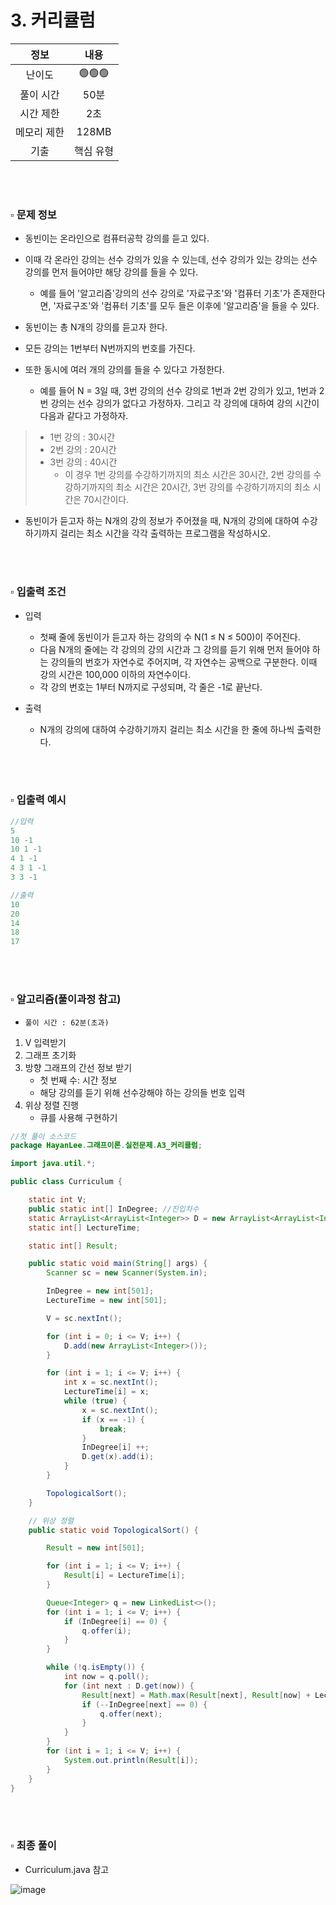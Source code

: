 # 3. 커리큘럼

|   정보    |   내용   |
|:-----------:|:------:|
|   난이도   | 🟢🟢🟢 |
|  풀이 시간  |  50분   |
|  시간 제한  |   2초   |
| 메모리 제한  | 128MB  |
| 기출 | 핵심 유형  |

<br>
<br>

### ▫️ 문제 정보
- 동빈이는 온라인으로 컴퓨터공학 강의를 듣고 있다.
- 이때 각 온라인 강의는 선수 강의가 있을 수 있는데, 선수 강의가 있는 강의는 선수 강의를 먼저 들어야만 해당 강의를 들을 수 있다.
  - 예를 들어 '알고리즘'강의의 선수 강의로 '자료구조'와 '컴퓨터 기초'가 존재한다면, '자료구조'와 '컴퓨터 기초'를 모두 들은 이후에 '알고리즘'을 들을 수 있다. 


- 동빈이는 총 N개의 강의를 듣고자 한다.
- 모든 강의는 1번부터 N번까지의 번호를 가진다.
- 또한 동시에 여러 개의 강의를 들을 수 있다고 가정한다.
  - 예를 들어 N = 3일 때, 3번 강의의 선수 강의로 1번과 2번 강의가 있고, 1번과 2번 강의는 선수 강의가 없다고 가정하자. 그리고 각 강의에 대하여 강의 시간이 다음과 같다고 가정하자.


> - 1번 강의 : 30시간
> - 2번 강의 : 20시간
> - 3번 강의 : 40시간
>   - 이 경우 1번 강의를 수강하기까지의 최소 시간은 30시간, 2번 강의를 수강하기까지의 최소 시간은 20시간, 3번 강의를 수강하기까지의 최소 시간은 70시간이다.

- 동빈이가 듣고자 하는 N개의 강의 정보가 주어졌을 때, N개의 강의에 대하여 수강하기까지 걸리는 최소 시간을 각각 출력하는 프로그램을 작성하시오.

<br>
<br>

### ▫️ 입출력 조건
- 입력
    - 첫째 줄에 동빈이가 듣고자 하는 강의의 수 N(1 ≤ N ≤ 500)이 주어진다.
    - 다음 N개의 줄에는 각 강의의 강의 시간과 그 강의를 듣기 위해 먼저 들어야 하는 강의들의 번호가 자연수로 주어지며, 각 자연수는 공백으로 구분한다. 이때 강의 시간은 100,000 이하의 자연수이다.
    - 각 강의 번호는 1부터 N까지로 구성되며, 각 줄은 -1로 끝난다.


- 출력
    - N개의 강의에 대하여 수강하기까지 걸리는 최소 시간을 한 줄에 하나씩 출력한다.

<br>
<br>

### ▫️ 입출력 예시
```java
//입력
5
10 -1
10 1 -1
4 1 -1
4 3 1 -1
3 3 -1
```
```java
//출력
10
20
14
18
17
```

<br>
<br>

### ▫️ 알고리즘(풀이과정 참고)
- ```풀이 시간 : 62분(초과)```

1. V 입력받기
2. 그래프 초기화
3. 방향 그래프의 간선 정보 받기
   - 첫 번째 수: 시간 정보
   - 해당 강의를 듣기 위해 선수강해야 하는 강의들 번호 입력
4. 위상 정렬 진행
   - 큐를 사용해 구현하기
```java
//첫 풀이 소스코드
package HayanLee.그래프이론.실전문제.A3_커리큘럼;

import java.util.*;

public class Curriculum {

    static int V;
    public static int[] InDegree; //진입차수
    static ArrayList<ArrayList<Integer>> D = new ArrayList<ArrayList<Integer>>();
    static int[] LectureTime;

    static int[] Result;

    public static void main(String[] args) {
        Scanner sc = new Scanner(System.in);

        InDegree = new int[501];
        LectureTime = new int[501];

        V = sc.nextInt();

        for (int i = 0; i <= V; i++) {
            D.add(new ArrayList<Integer>());
        }

        for (int i = 1; i <= V; i++) {
            int x = sc.nextInt();
            LectureTime[i] = x;
            while (true) {
                x = sc.nextInt();
                if (x == -1) {
                    break;
                }
                InDegree[i] ++;
                D.get(x).add(i);
            }
        }

        TopologicalSort();
    }

    // 위상 정렬
    public static void TopologicalSort() {

        Result = new int[501];

        for (int i = 1; i <= V; i++) {
            Result[i] = LectureTime[i];
        }

        Queue<Integer> q = new LinkedList<>();
        for (int i = 1; i <= V; i++) {
            if (InDegree[i] == 0) {
                q.offer(i);
            }
        }

        while (!q.isEmpty()) {
            int now = q.poll();
            for (int next : D.get(now)) {
                Result[next] = Math.max(Result[next], Result[now] + LectureTime[next]);
                if (--InDegree[next] == 0) {
                    q.offer(next);
                }
            }
        }
        for (int i = 1; i <= V; i++) {
            System.out.println(Result[i]);
        }
    }
}

```

<br>
<br>


### ▫️ 최종 풀이
- Curriculum.java 참고

![image](https://github.com/hayannn/2L24-Algo-Study/assets/102213509/966a38f5-34b9-4824-992c-150bc0a1b6ea)

